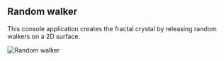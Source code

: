 ## Random walker ##

This console application creates the fractal crystal by releasing random walkers on a 2D surface.

![Random walker](http://if.pw.edu.pl/~ludwik/images/random_walker.png)
